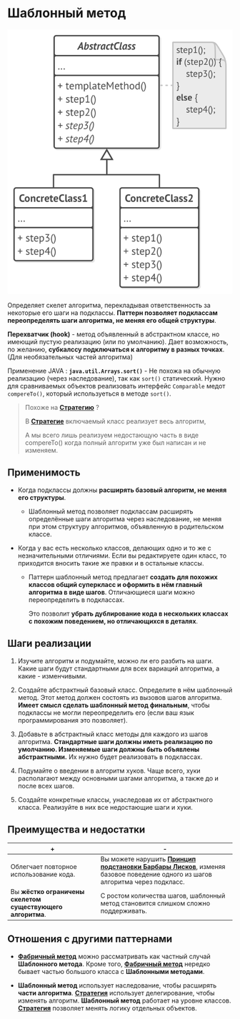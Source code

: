# Шаблонный метод 

![UML](/src/AdditionalDocs/uml/Template_Method.png)

Определяет скелет алгоритма, перекладывая ответственность за некоторые его шаги на подклассы. **Паттерн позволяет подклассам переопределять шаги алгоритма, не меняя его общей структуры**.

**Перехватчик (hook)** - метод объявленный в абстрактном классе, но имеющий пустую реализацию (или по умолчанию). Дает возможность, по желанию, **субкалссу подключаться к алгоритму в разных точках**. (Для необязательных частей алгоритма)

Применение JAVA : **`java.util.Arrays.sort()`** - Не похожа на обычную реализацию (через наследование), так как `sort()` статический. Нужно для сравниваемых объектов реализовать интерфейс `Comparable` медот `compereTo()`, который используеться в методе `sort()`.
  
> Похоже на [**Стратегию**][Strategy] ? 
>
> В [**Стратегие**][Strategy] включаемый класс реализует весь алгоритм,  
>
> А мы всего лишь реализуем недостающую часть в виде compereTo()
> когда полный алгоритм уже был написан и не изменяем.  

## Применимость

 - Когда подклассы должны **расширять базовый алгоритм, не меняя его структуры**.

   - Шаблонный метод позволяет подклассам расширять определённые шаги алгоритма через наследование, не меняя при этом структуру алгоритмов, объявленную в родительском классе.

 - Когда у вас есть несколько классов, делающих одно и то же с незначительными отличиями. Если вы редактируете один класс, то приходится вносить такие же правки и в остальные классы.

   - Паттерн шаблонный метод предлагает **создать для похожих классов общий суперкласс и оформить в нём главный алгоритма в виде шагов**. Отличающиеся шаги можно переопределить в подклассах.

     Это позволит **убрать дублирование кода в нескольких классах с похожим поведением, но отличающихся в деталях**.

## Шаги реализации
1. Изучите алгоритм и подумайте, можно ли его разбить на шаги. Какие шаги будут стандартными для всех вариаций алгоритма, а какие - изменчивыми.

2. Создайте абстрактный базовый класс. Определите в нём шаблонный метод. Этот метод должен состоять из вызовов шагов алгоритма. **Имеет смысл сделать шаблонный метод финальным**, чтобы подклассы не могли переопределить его (если ваш язык программирования это позволяет).

3. Добавьте в абстрактный класс методы для каждого из шагов алгоритма. **Стандартные шаги должны иметь реализацию по умолчанию. Изменяемые шаги должны быть объявлены абстрактными.** Их нужно будет реализовать в подклассах.

4. Подумайте о введении в алгоритм хуков. Чаще всего, хуки располагают между основными шагами алгоритма, а также до и после всех шагов.

5. Создайте конкретные классы, унаследовав их от абстрактного класса. Реализуйте в них все недостающие шаги и хуки.

## Преимущества и недостатки
 | + | - |
 | ------ | ------ |
 |Облегчает повторное использование кода. |Вы можете нарушить [**Принцип подстановки Барбары Лисков**][LSP], изменяя базовое поведение одного из шагов алгоритма через подкласс.
 |Вы **жёстко ограничены скелетом существующего алгоритма**. |С ростом количества шагов, шаблонный метод становится слишком сложно поддерживать.
 
## Отношения с другими паттернами

- [**Фабричный метод**][Factory_Method] можно рассматривать как частный случай **Шаблонного метода**. Кроме того, [**Фабричный метод**][Factory_Method] нередко бывает частью большого класса с **Шаблонными методами**.

- **Шаблонный метод** использует наследование, чтобы расширять **части алгоритма**. [**Стратегия**][Strategy] использует делегирование, чтобы изменять алгоритм. **Шаблонный метод** работает на уровне классов. [**Стратегия**][Strategy] позволяет менять логику отдельных объектов.


[LSP]: </src/AdditionalDocs/SOLID/Liskov_Substitution_Principle.md>

[Abstract_Factory]: </src/Creational/Factorys/Abstract_Factory/Abstract_Factory.md>
[Factory_Method]: </src/Creational/Factorys/Factory_Method/Factory_Method.md>
[Builder]: </src/Creational/Builder/Builder.md>
[Prototype]: </src/Creational/Prototype/Prototype.md>
[Singleton]: </src/Creational/Singleton/Singleton.md>

[Adapter]: </src/Structural/Adapter/Adapter.md>
[Bridge]: </src/Structural/Bridge/Bridge.md>
[Composite]: </src/Structural/Composite/Composite.md>
[Decorator]: </src/Structural/Decorator/Decorator.md>
[Facade]: </src/Structural/Facade/Facade.md>
[Flyweight]: </src/Structural/Flyweight/Flyweight.md>
[Proxy]: </src/Structural/Proxy/Proxy.md>

[Chain_of_Responsibility]: </src/Behavioral/Chain_of_Responsibility/Chain_of_Responsibility.md>
[Command]: </src/Behavioral/Command/Command.md>
[Iterator]: </src/Behavioral/Iterator/Iterator.md>
[Mediator]: </src/Behavioral/Mediator/Mediator.md>
[Memento]: </src/Behavioral/Memento/Memento.md>
[Observer]: </src/Behavioral/Observer/Observer.md>
[State]: </src/Behavioral/State/State.md>
[Strategy]: </src/Behavioral/Strategy/Strategy.md>
[Template_Method]: </src/Behavioral/Template_Method/Template_Method.md>
[Visitor]: </src/Behavioral/Visitor/Visitor.md>
